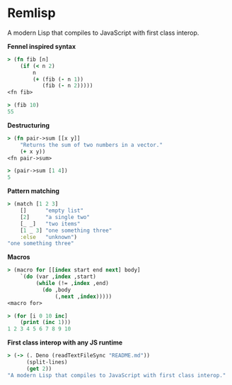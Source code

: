 # Remlisp

A modern Lisp that compiles to JavaScript with first class interop.


**Fennel inspired syntax**
```clojure
> (fn fib [n]
    (if (< n 2)
        n
        (+ (fib (- n 1))
           (fib (- n 2)))))
<fn fib>

> (fib 10)
55
```

**Destructuring**
```clojure
> (fn pair->sum [[x y]]
    "Returns the sum of two numbers in a vector."
    (+ x y))
<fn pair->sum>

> (pair->sum [1 4])
5
```

**Pattern matching**
```clojure
> (match [1 2 3]
    []      "empty list"
    [2]     "a single two"
    [_ _]   "two items"
    [1 _ 3] "one something three"
    :else   "unknown")
"one something three"
```

**Macros**
```clojure
> (macro for [[index start end next] body]
    `(do (var ,index ,start)
         (while (!= ,index ,end)
           (do ,body
               (,next ,index)))))
<macro for>

> (for [i 0 10 inc]
    (print (inc 1)))
1 2 3 4 5 6 7 8 9 10
```

**First class interop with any JS runtime**
```clojure
> (-> (. Deno (readTextFileSync "README.md"))
      (split-lines)
      (get 2))
"A modern Lisp that compiles to JavaScript with first class interop."
```
